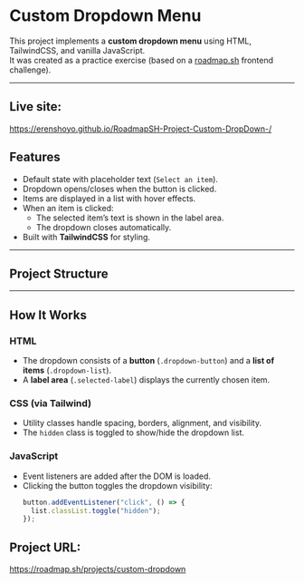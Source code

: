 # Custom Dropdown Menu

This project implements a **custom dropdown menu** using HTML, TailwindCSS, and vanilla JavaScript.  
It was created as a practice exercise (based on a [roadmap.sh](https://roadmap.sh) frontend challenge).

---

## Live site:
https://erenshoyo.github.io/RoadmapSH-Project-Custom-DropDown-/ 


## Features

- Default state with placeholder text (`Select an item`).
- Dropdown opens/closes when the button is clicked.
- Items are displayed in a list with hover effects.
- When an item is clicked:
  - The selected item’s text is shown in the label area.
  - The dropdown closes automatically.
- Built with **TailwindCSS** for styling.

---

## Project Structure


---

## How It Works

### HTML
- The dropdown consists of a **button** (`.dropdown-button`) and a **list of items** (`.dropdown-list`).
- A **label area** (`.selected-label`) displays the currently chosen item.

### CSS (via Tailwind)
- Utility classes handle spacing, borders, alignment, and visibility.
- The `hidden` class is toggled to show/hide the dropdown list.

### JavaScript
- Event listeners are added after the DOM is loaded.
- Clicking the button toggles the dropdown visibility:
  ```js
  button.addEventListener("click", () => {
    list.classList.toggle("hidden");
  });

## Project URL:
https://roadmap.sh/projects/custom-dropdown
